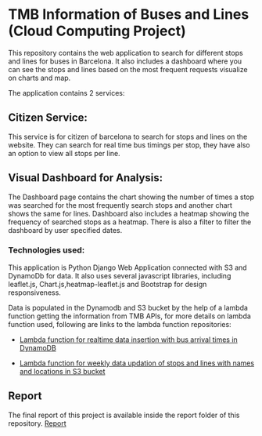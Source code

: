 # TMB Information of Buses and Lines (Cloud Computing Project) 

This repository contains the web application to search for different stops and lines for buses in Barcelona. It also includes a dashboard where you can see the stops and lines based on the most frequent requests visualize on charts and map.

The application contains 2 services:

## Citizen Service:

This service is for citizen of barcelona to search for stops and lines on the website. They can search for real time bus timings per stop, they have also an option to view all stops per line.

## Visual Dashboard for Analysis:

The Dashboard page contains the chart showing the number of times a stop was searched for the most frequently search stops and another chart shows the same for lines. Dashboard also includes a heatmap showing the frequency of searched stops as a heatmap. There is also a filter to filter the dashboard by user specified dates.

### Technologies used: 

This application is Python Django Web Application connected with S3 and DynamoDb for data. It also uses several javascript libraries, including leaflet.js, Chart.js,heatmap-leaflet.js and Bootstrap for design responsiveness. 

Data is populated in the Dynamodb and S3 bucket by the help of a lambda function getting the information from TMB APIs, for more details on lambda function used, following are links to the lambda function repositories: 

- [Lambda function for realtime data insertion with bus arrival times in DynamoDB](lambda-functions/CCLambda-realtime/)

- [Lambda function for weekly data updation of stops and lines with names and locations in S3 bucket](lambda-functions/CCLambda-weekly)


## Report

The final report of this project is available inside the report folder of this repository.
[Report](report/Final_Report.pdf)
